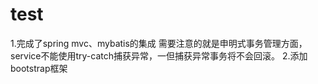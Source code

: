 # test
1.完成了spring mvc、mybatis的集成
	需要注意的就是申明式事务管理方面，service不能使用try-catch捕获异常，一但捕获异常事务将不会回滚。
2.添加bootstrap框架
